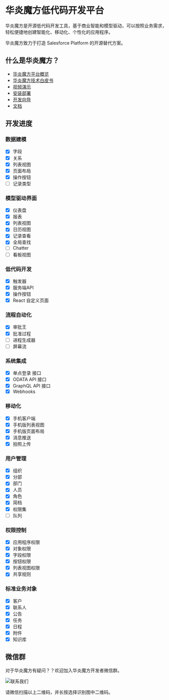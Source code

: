 # 华炎魔方低代码开发平台

华炎魔方是开源低代码开发工具，基于商业智能和模型驱动，可以按照业务需求，轻松便捷地创建智能化、移动化、个性化的应用程序。

华炎魔方致力于打造 Salesforce Platform 的开源替代方案。

## 什么是华炎魔方？

- [华炎魔方平台概览](https://www.steedos.com/platform/?from=github)
- [华炎魔方技术白皮书](http://oss.steedos.com/apps/pdfviewer/web/viewer.html?file=http://oss.steedos.com/docs/%E5%8D%8E%E7%82%8E%E9%AD%94%E6%96%B9%E6%8A%80%E6%9C%AF%E7%99%BD%E7%9A%AE%E4%B9%A6.pdf)
- [视频演示](https://www.steedos.com/videos/)
- [安装部署](https://www.steedos.com/help/deploy)
- [开发向导](https://www.steedos.com/developer/)
- [文档](https://www.steedos.com/help/)

## 开发进度

### 数据建模

- [x] 字段
- [x] 关系
- [x] 列表视图
- [x] 页面布局
- [x] 操作按钮
- [ ] 记录类型

### 模型驱动界面

- [x] 仪表盘
- [x] 报表
- [x] 列表视图
- [x] 日历视图
- [x] 记录查看
- [x] 全局查找
- [ ] Chatter
- [ ] 看板视图

### 低代码开发

- [x] 触发器
- [x] 服务端API
- [x] 操作按钮
- [x] React 自定义页面

### 流程自动化

- [x] 审批王
- [x] 批准过程
- [ ] 进程生成器
- [ ] 屏幕流

### 系统集成

- [x] 单点登录 接口
- [x] ODATA API 接口
- [x] GraphQL API 接口
- [x] Webhooks

### 移动化

- [x] 手机客户端
- [x] 手机版列表视图
- [x] 手机版页面布局
- [x] 消息推送
- [x] 拍照上传

### 用户管理

- [x] 组织
- [x] 分部
- [x] 部门
- [x] 人员
- [x] 角色
- [x] 简档
- [x] 权限集
- [ ] 队列

### 权限控制

- [x] 应用程序权限
- [x] 对象权限
- [x] 字段权限
- [x] 按钮权限
- [x] 列表视图权限
- [x] 共享规则

### 标准业务对象

- [x] 客户
- [x] 联系人
- [x] 公告
- [x] 任务
- [x] 日程
- [x] 附件
- [x] 知识库

## 微信群

对于华炎魔方有疑问？？欢迎加入华炎魔方开发者微信群。

![联系我们](https://wework.qpic.cn/wwpic/245123_3nYlxE6LT9qSfLA_1599620554/0)

请微信扫描以上二维码，并长按选择识别图中二维码。
